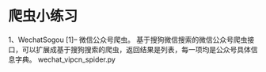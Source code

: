 # 爬虫小练习
1、WechatSogou [1]– 微信公众号爬虫。
基于搜狗微信搜索的微信公众号爬虫接口，可以扩展成基于搜狗搜索的爬虫，返回结果是列表，每一项均是公众号具体信息字典。
wechat_vipcn_spider.py
